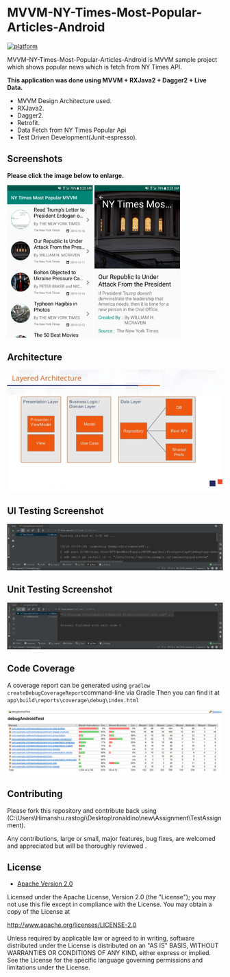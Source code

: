 # MVVM-NY-Times-Most-Popular-Articles-Android
[![platform](https://img.shields.io/badge/platform-Android-yellow.svg)](https://www.android.com)


MVVM-NY-Times-Most-Popular-Articles-Android is MVVM sample project which shows popular news which is fetch from NY Times API.

**This application was done using MVVM + RXJava2 + Dagger2 + Live Data.**

- MVVM Design Architecture used.
- RXJava2.
- Dagger2.
- Retrofit.
- Data Fetch from NY Times Popular Api
- Test Driven Development(Junit-espresso).


## Screenshots

**Please click the image below to enlarge.**


<p>
<img src="Screenshot1.png" width="200"/>
<img src="Screenshot2.png" width="200"/>
</p>



## Architecture


<img src="MVVMArchScreen.jpg"/>



## UI Testing Screenshot


<img src="UITestScreenshot.png"/>



## Unit Testing Screenshot


<img src="UnitTestScreenshot.png"/>



## Code Coverage
A coverage report can be generated using `gradlew createDebugCoverageReport`command-line via Gradle
Then you can find it at  `app\build\reports\coverage\debug\index.html` 

<img src="CoverageReportScreenshot.png"/>


## Contributing

Please fork this repository and contribute back using
(C:\Users\Himanshu.rastogi\Desktop\ronaldino\new\Assignment\TestAssignment).

Any contributions, large or small, major features, bug fixes, are welcomed and appreciated
but will be thoroughly reviewed .

## License

* [Apache Version 2.0](http://www.apache.org/licenses/LICENSE-2.0.html)


Licensed under the Apache License, Version 2.0 (the "License");
you may not use this file except in compliance with the License.
You may obtain a copy of the License at

 http://www.apache.org/licenses/LICENSE-2.0

Unless required by applicable law or agreed to in writing, software
distributed under the License is distributed on an "AS IS" BASIS,
WITHOUT WARRANTIES OR CONDITIONS OF ANY KIND, either express or implied.
See the License for the specific language governing permissions and
limitations under the License.

